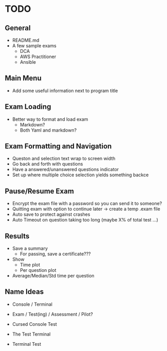 # TODO 

## General
- README.md
- A few sample exams
  - DCA
  - AWS Practitioner
  - Ansible

## Main Menu
- Add some useful information next to program title

## Exam Loading
- Better way to format and load exam
  - Markdown?
  - Both Yaml and markdown?

## Exam Formatting and Navigation
- Queston and selection text wrap to screen width
- Go back and forth with questions
- Have a answered/unanswered questions indicator 
- Set up where multiple choice selection yields something backce

## Pause/Resume Exam
- Encrypt the exam file with a password so you can send it to someone?
- Quitting exam with option to continue later -> create a temp .exam file
- Auto save to protect against crashes
- Auto Timeout on question taking too long (maybe X% of total test ...)

## Results
- Save a summary
  - For passing, save a certificate???
- Show
  - Time plot 
  - Per question plot
- Average/Median/Std time per question

## Name Ideas
  - Console / Terminal
  - Exam / Test(ing) / Assessment / Pilot?
  - Cursed Console Test

  - The Test Terminal
  - Terminal Test